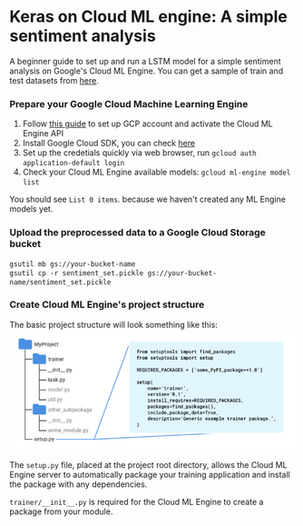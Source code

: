 # Keras on Cloud ML engine: A simple sentiment analysis

A beginner guide to set up and run a LSTM model for a simple sentiment analysis on Google's Cloud ML Engine. You can get a sample of train and test datasets from [here](https://github.com/liufuyang/kaggle-youtube-8m/tree/master/tf-learn/example-3-sentiment).

### Prepare your Google Cloud Machine Learning Engine
1. Follow [this guide](https://cloud.google.com/ml-engine/docs/quickstarts/command-line) to set up GCP account and activate the Cloud ML Engine API 
2. Install Google Cloud SDK, you can check [here](https://cloud.google.com/sdk/docs/)
3. Set up the credetials quickly via web browser, run
`gcloud auth application-default login`
4. Check your Cloud ML Engine available models:
`gcloud ml-engine model list`

You should see `List 0 items`. because we haven't created any ML Engine models yet.

### Upload the preprocessed data to a Google Cloud Storage bucket 
```
gsutil mb gs://your-bucket-name
gsutil cp -r sentiment_set.pickle gs://your-bucket-name/sentiment_set.pickle
```

### Create Cloud ML Engine's project structure 
The basic project structure will look something like this: 
![project structure](img/recommended-project-structure.png?raw=true)

The `setup.py` file, placed at the project root directory, allows the Cloud ML Engine server to automatically package your training application and install the package with any dependencies.

`trainer/__init__.py` is required for the Cloud ML Engine to create a package from your module.